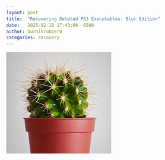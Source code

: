 ```yaml
---
layout: post
title:  "Recovering Deleted PS3 Executables: Blur Edition"
date:   2025-02-18 17:43:00 -0500
author: burninrubber0
categories: recovery
---
```

![Cactus](images/Cactus.png)